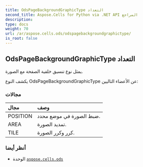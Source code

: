 ```yaml
---
title: OdsPageBackgroundGraphicType التعداد
second_title: Aspose.Cells for Python via .NET API المراجع
description:
type: docs
weight: 70
url: /ar/aspose.cells.ods/odspagebackgroundgraphictype/
is_root: false
---
```

##  OdsPageBackgroundGraphicType التعداد
يمثل نوع تنسيق خلفية الصفحة مع الصورة.



يكشف النوع OdsPageBackgroundGraphicType عن الأعضاء التاليين:

###  مجالات
| مجال| وصف|
| :- | :- |
| POSITION | ضبط الصورة في موضع محدد.|
| AREA | تمديد الصورة.|
| TILE | كرر وكرر الصورة.|



###  أنظر أيضا
* الوحدة [`aspose.cells.ods`](..)
